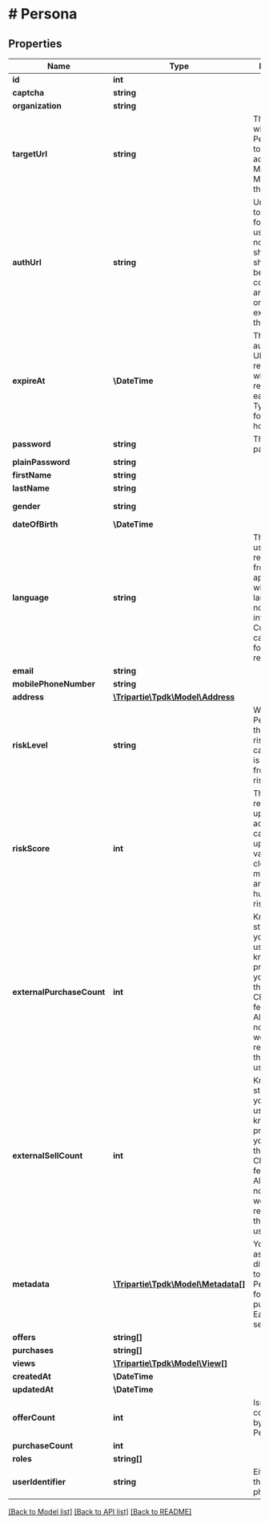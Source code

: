 # # Persona

## Properties

Name | Type | Description | Notes
------------ | ------------- | ------------- | -------------
**id** | **int** |  | [optional] [readonly]
**captcha** | **string** |  | [optional]
**organization** | **string** |  | [optional]
**targetUrl** | **string** | The URL you wish that Persona to go to without additional MFA. The URL MUST concern that Persona. | [optional]
**authUrl** | **string** | Url that is able to bypass MFA for a single user. Please note that this should not be shared between the complainant and the seller or anyone external to them. | [optional]
**expireAt** | **\DateTime** | This authenticated-URL cannot be renewed, you will have to re-create one each time. Typically valid for a single hour. | [optional]
**password** | **string** | The hashed password | [optional]
**plainPassword** | **string** |  | [optional]
**firstName** | **string** |  | [optional]
**lastName** | **string** |  | [optional]
**gender** | **string** |  | [optional] [default to 'RATHER_NOT_SAY']
**dateOfBirth** | **\DateTime** |  | [optional]
**language** | **string** | That data is used for rendering the frontend application with given language. If not set, will be inferred. Custom codes can be issued for specific requirements. | [optional]
**email** | **string** |  | [optional]
**mobilePhoneNumber** | **string** |  | [optional]
**address** | [**\Tripartie\Tpdk\Model\Address**](Address.md) |  | [optional]
**riskLevel** | **string** | We sort Persona into three distinct risks&#39; category. This is inferred from the riskScore. | [optional]
**riskScore** | **int** | That score is regularly updated, each action taken can potentially update that value. A value close to zero mean zero risk and close to a hundred mean risky. | [optional]
**externalPurchaseCount** | **int** | Knowing the statistics on your user is used to better know its profile when you do not use the Safe-Checkout feature. Although it is not required, we recommend that you keep us informed. | [optional]
**externalSellCount** | **int** | Knowing the statistics on your user is used to better know its profile when you do not use the Safe-Checkout feature. Although it is not required, we recommend that you keep us informed. | [optional]
**metadata** | [**\Tripartie\Tpdk\Model\Metadata[]**](Metadata.md) | You can assign different meta to your Persona object for different purposes. eg. Ease searching. | [optional]
**offers** | **string[]** |  |
**purchases** | **string[]** |  |
**views** | [**\Tripartie\Tpdk\Model\View[]**](View.md) |  |
**createdAt** | **\DateTime** |  | [optional] [readonly]
**updatedAt** | **\DateTime** |  | [optional] [readonly]
**offerCount** | **int** | Issued Offers count owned by a given Persona | [optional] [readonly]
**purchaseCount** | **int** |  | [optional] [readonly]
**roles** | **string[]** |  | [optional] [readonly]
**userIdentifier** | **string** | Either email or the mobile phone number | [optional] [readonly]

[[Back to Model list]](../../README.md#models) [[Back to API list]](../../README.md#endpoints) [[Back to README]](../../README.md)
